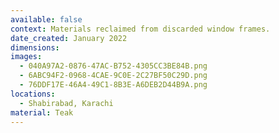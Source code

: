 ```yaml
---
available: false
context: Materials reclaimed from discarded window frames.
date_created: January 2022
dimensions:
images:
  - 040A97A2-0876-47AC-B752-4305CC3BE84B.png
  - 6ABC94F2-0968-4CAE-9C0E-2C27BF50C29D.png
  - 76DDF17E-46A4-49C1-8B3E-A6DEB2D44B9A.png
locations:
  - Shabirabad, Karachi
material: Teak
---
```

